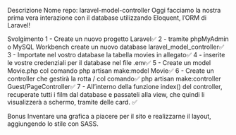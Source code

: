 Descrizione
Nome repo: laravel-model-controller
Oggi facciamo la nostra prima vera interazione con il database utilizzando Eloquent, l’ORM di Laravel!

Svolgimento
1 - Create un nuovo progetto Laravel✅
2 - tramite phpMyAdmin o MySQL Workbench create un nuovo database laravel_model_controller✅
3 - Importate nel vostro database la tabella movies in allegato✅
4 - inserite le vostre credenziali per il database nel file .env✅
5 - Create un model Movie.php col comando php artisan make:model Movie✅
6 - Create un controller che gestirà la rotta / col comando✅
php artisan make:controller Guest/PageController✅
7 - All’interno della funzione index() del controller, recuperate tutti i film dal database e passateli alla view, che quindi li visualizzerà a schermo, tramite delle card. ✅

Bonus 
Inventare una grafica a piacere per il sito e realizzarne il layout, aggiungendo lo stile con SASS.
